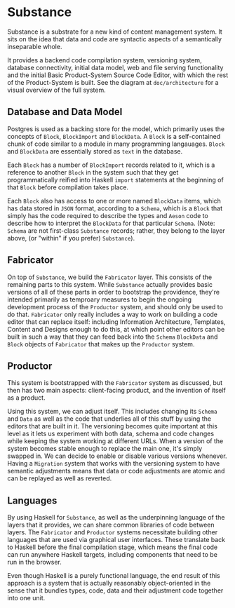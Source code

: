 # Substance

Substance is a substrate for a new kind of content management system. It sits on the idea that data and code are syntactic aspects of a semantically inseparable whole.

It provides a backend code compilation system, versioning system, database connectivity, initial data model, web and file serving functionality and the initial Basic Product-System Source Code Editor, with which the rest of the Product-System is built. See the diagram at `doc/architecture` for a visual overview of the full system.

## Database and Data Model

Postgres is used as a backing store for the model, which primarily uses the concepts of `Block`, `BlockImport` and `BlockData`. A `Block` is a self-contained chunk of code similar to a module in many programming langauages. `Block` and `BlockData` are essentially stored as `text` in the database.

Each `Block` has a number of `BlockImport` records related to it, which is a reference to another `Block` in the system such that they get programmatically reified into Haskell `import` statements at the beginning of that `Block` before compilation takes place.

Each `Block` also has access to one or more named `BlockData` items, which has data stored in `JSON` format, according to a `Schema`, which is a `Block` that simply has the code required to describe the types and `Aeson` code to describe how to interpret the `BlockData` for that particular `Schema`. (Note: `Schema` are not first-class `Substance` records; rather, they belong to the layer above, (or "within" if you prefer) `Substance`).

## Fabricator

On top of `Substance`, we build the `Fabricator` layer. This consists of the remaining parts to this system. While `Substance` actually provides basic versions of all of these parts in order to bootstrap the providence, they're intended primarily as temproary measures to begin the ongoing development process of the `Productor` system, and should only be used to do that. `Fabricator` only really includes a way to work on building a code editor that can replace itself: including Information Architecture, Templates, Content and Designs enough to do this, at which point other editors can be built in such a way that they can feed back into the `Schema` `BlockData` and `Block` objects of `Fabricator` that makes up the `Productor` system.

## Productor

This system is bootstrapped with the `Fabricator` system as discussed, but then has two main aspects: client-facing product, and the invention of itself as a product.

Using this system, we can adjust itself. This includes changing its `Schema` and `Data` as well as the code that underlies all of this stuff by using the editors that are built in it. The versioning becomes quite important at this level as it lets us experiment with both data, schema and code changes while keeping the system working at different URLs. When a version of the system becomes stable enough to replace the main one, it's simply swapped in. We can decide to enable or disable various versions whenever. Having a `Migration` system that works with the versioning system to have semantic adjustments means that data or code adjustments are atomic and can be replayed as well as reverted.

## Languages

By using Haskell for `Substance`, as well as the underpinning language of the layers that it provides, we can share common libraries of code between layers. The `Fabricator` and `Productor` systems necessitate building other languages that are used via graphical user interfaces. These translate back to Haskell before the final compilation stage, which means the final code can run anywhere Haskell targets, including components that need to be run in the browser.

Even though Haskell is a purely functional language, the end result of this approach is a system that is actually reasonably object-oriented in the sense that it bundles types, code, data and their adjustment code together into one unit.
